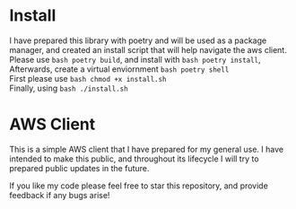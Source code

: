 

# Install

I have prepared this library with poetry and will be used as a package manager, and created an install script that will help navigate the aws client.
<br>
Please use ```bash poetry build```, and install with ```bash poetry install```, 
<br>
Afterwards, create a virtual enviornment ```bash poetry shell```
<br>
First please use ```bash chmod +x install.sh```
<br>
Finally, using ```bash ./install.sh```

# AWS Client

This is a simple AWS client that I have prepared for my general use. I have intended to make this public, and throughout its lifecycle I will try to prepared public updates in the future.

If you like my code please feel free to star this repository, and provide feedback if any bugs arise!
